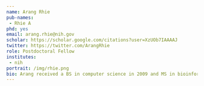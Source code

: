 ```yaml
---
name: Arang Rhie
pub-names:
 - Rhie A
phd: yes
email: arang.rhie@nih.gov
scholar: https://scholar.google.com/citations?user=XzUOb7IAAAAJ
twitter: https://twitter.com/ArangRhie
role: Postdoctoral Fellow
institutes:
 - nih
portrait: /img/rhie.png
bio: Arang received a BS in computer science in 2009 and MS in bioinformatics in 2011 from Ewha Womans University. She completed her PhD in 2017 at the Genome Medicine Institute, Department of Biomedical Science, Seoul National University College of Medicine. Her dissertation research aimed to build the first high-quality Korean reference genome for use in medical diagnostics. Her role in this project was to develop new computational methods to accurately phase each haplotype of the genome. Currently she is a visiting fellow in the Genome Informatics Section at NIH/NHGRI, where her research continues to focus on the reconstruction of true haplotypes from long-read sequencing and other emerging technologies.
---
```

